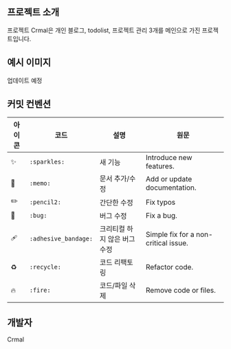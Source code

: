 ## 프로젝트 소개

프로젝트 Crmal은 개인 블로그, todolist, 프로젝트 관리 3개를 메인으로 가진 프로젝트입니다.

## 예시 이미지

업데이트 예정

## 커밋 컨벤션

| 아이콘 | 코드                 | 설명                         | 원문                                 |
| ------ | -------------------- | ---------------------------- | ------------------------------------ |
| ✨     | `:sparkles:`         | 새 기능                      | Introduce new features.              |
| 📝     | `:memo:`             | 문서 추가/수정               | Add or update documentation.         |
| ✏️     | `:pencil2:`          | 간단한 수정                  | Fix typos                            |
| 🐛     | `:bug:`              | 버그 수정                    | Fix a bug.                           |
| 🩹     | `:adhesive_bandage:` | 크리티컬 하지 않은 버그 수정 | Simple fix for a non-critical issue. |
| ♻️     | `:recycle:`          | 코드 리팩토링                | Refactor code.                       |
| 🔥     | `:fire:`             | 코드/파일 삭제               | Remove code or files.                |

## 개발자

Crmal
